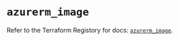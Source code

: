 # `azurerm_image`

Refer to the Terraform Registory for docs: [`azurerm_image`](https://registry.terraform.io/providers/hashicorp/azurerm/3.56.0/docs/resources/image).
